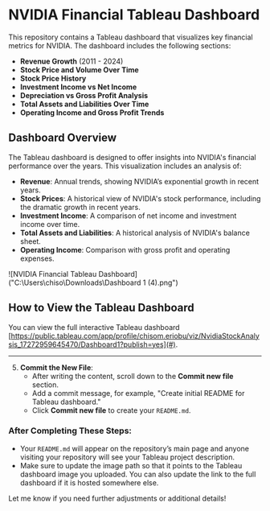 # NVIDIA Financial Tableau Dashboard

This repository contains a Tableau dashboard that visualizes key financial metrics for NVIDIA. The dashboard includes the following sections:

- **Revenue Growth** (2011 - 2024)
- **Stock Price and Volume Over Time**
- **Stock Price History**
- **Investment Income vs Net Income**
- **Depreciation vs Gross Profit Analysis**
- **Total Assets and Liabilities Over Time**
- **Operating Income and Gross Profit Trends**


## Dashboard Overview

The Tableau dashboard is designed to offer insights into NVIDIA's financial performance over the years. This visualization includes an analysis of:

- **Revenue**: Annual trends, showing NVIDIA’s exponential growth in recent years.
- **Stock Prices**: A historical view of NVIDIA's stock performance, including the dramatic growth in recent years.
- **Investment Income**: A comparison of net income and investment income over time.
- **Total Assets and Liabilities**: A historical analysis of NVIDIA's balance sheet.
- **Operating Income**: Comparison with gross profit and operating expenses.

![NVIDIA Financial Tableau Dashboard]("C:\Users\chiso\Downloads\Dashboard 1 (4).png")


## How to View the Tableau Dashboard

You can view the full interactive Tableau dashboard [https://public.tableau.com/app/profile/chisom.eriobu/viz/NvidiaStockAnalysis_17272959645470/Dashboard1?publish=yes](#).

---

5. **Commit the New File**:
   - After writing the content, scroll down to the **Commit new file** section.
   - Add a commit message, for example, "Create initial README for Tableau dashboard."
   - Click **Commit new file** to create your `README.md`.

### After Completing These Steps:
- Your `README.md` will appear on the repository’s main page and anyone visiting your repository will see your Tableau project description.
- Make sure to update the image path so that it points to the Tableau dashboard image you uploaded. You can also update the link to the full dashboard if it is hosted somewhere else.

Let me know if you need further adjustments or additional details!
